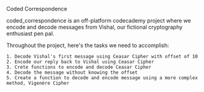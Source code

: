 Coded Correspondence

coded_correspondence is an off-platform codecademy project where we encode and decode messages from Vishal, our fictional cryptography enthusiast pen pal.

Throughout the project, here's the tasks we need to accomplish:

    1. Decode Vishal's first message using Ceasar Cipher with offset of 10
    2. Encode our reply back to Vishal using Ceasar Cipher 
    3. Crete functions to encode and decode Ceasar Cipher
    4. Decode the message without knowing the offset
    5. Create a function to decode and encode message using a more complex method, Vigenère Cipher
